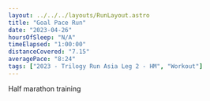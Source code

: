 ```yaml
---
layout: ../../../layouts/RunLayout.astro
title: "Goal Pace Run"
date: "2023-04-26"
hoursOfSleep: "N/A"
timeElapsed: "1:00:00"
distanceCovered: "7.15"
averagePace: "8:24"
tags: ["2023 - Trilogy Run Asia Leg 2 - HM", "Workout"]
---
```


Half marathon training
